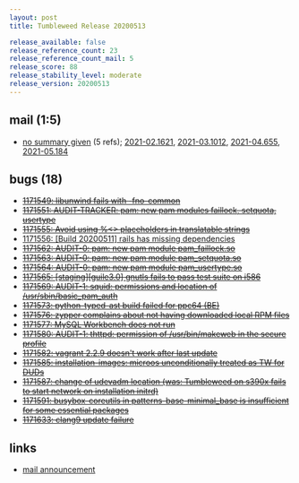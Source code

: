 ```yaml
---
layout: post
title: Tumbleweed Release 20200513

release_available: false
release_reference_count: 23
release_reference_count_mail: 5
release_score: 88
release_stability_level: moderate
release_version: 20200513
---
```


## mail (1:5)

- [no summary given](https://github.com/boombatower/tumbleweed-review/issues/10) (5 refs); [2021-02.1621](https://github.com/boombatower/tumbleweed-review/issues/10), [2021-03.1012](https://github.com/boombatower/tumbleweed-review/issues/10), [2021-04.655](https://github.com/boombatower/tumbleweed-review/issues/10), [2021-05.184](https://github.com/boombatower/tumbleweed-review/issues/10)

## bugs (18)

<!--more-->

- ~~[1171549: libunwind fails with -fno-common](https://bugzilla.opensuse.org/show_bug.cgi?id=1171549)~~
- ~~[1171551: AUDIT-TRACKER: pam: new pam modules faillock, setquota, usertype](https://bugzilla.opensuse.org/show_bug.cgi?id=1171551)~~
- ~~[1171555: Avoid using %<> placeholders in translatable strings](https://bugzilla.opensuse.org/show_bug.cgi?id=1171555)~~
- [1171556: \[Build 20200511\] rails has missing dependencies](https://bugzilla.opensuse.org/show_bug.cgi?id=1171556)
- ~~[1171562: AUDIT-0: pam: new pam module pam_faillock.so](https://bugzilla.opensuse.org/show_bug.cgi?id=1171562)~~
- ~~[1171563: AUDIT-0: pam: new pam module pam_setquota.so](https://bugzilla.opensuse.org/show_bug.cgi?id=1171563)~~
- ~~[1171564: AUDIT-0: pam: new pam module pam_usertype.so](https://bugzilla.opensuse.org/show_bug.cgi?id=1171564)~~
- ~~[1171565: \[staging\]\[guile3.0\] gnutls fails to pass test suite on i586](https://bugzilla.opensuse.org/show_bug.cgi?id=1171565)~~
- ~~[1171569: AUDIT-1: squid: permissions and location of /usr/sbin/basic_pam_auth](https://bugzilla.opensuse.org/show_bug.cgi?id=1171569)~~
- ~~[1171573: python-typed-ast build failed for ppc64 (BE)](https://bugzilla.opensuse.org/show_bug.cgi?id=1171573)~~
- ~~[1171576: zypper complains about not having downloaded local RPM files](https://bugzilla.opensuse.org/show_bug.cgi?id=1171576)~~
- ~~[1171577: MySQL Workbench does not run](https://bugzilla.opensuse.org/show_bug.cgi?id=1171577)~~
- ~~[1171580: AUDIT-1: thttpd: permission of /usr/bin/makeweb in the secure profile](https://bugzilla.opensuse.org/show_bug.cgi?id=1171580)~~
- ~~[1171582: vagrant 2.2.9 doesn't work after last update](https://bugzilla.opensuse.org/show_bug.cgi?id=1171582)~~
- ~~[1171585: installation-images: microos unconditionally treated as TW for DUDs](https://bugzilla.opensuse.org/show_bug.cgi?id=1171585)~~
- ~~[1171587: change of udevadm location (was: Tumbleweed on s390x fails to start network on installation initrd)](https://bugzilla.opensuse.org/show_bug.cgi?id=1171587)~~
- ~~[1171591: busybox-coreutils in patterns-base-minimal_base is insufficient for some essential packages](https://bugzilla.opensuse.org/show_bug.cgi?id=1171591)~~
- ~~[1171633: clang9 update failure](https://bugzilla.opensuse.org/show_bug.cgi?id=1171633)~~



## links

- [mail announcement](https://github.com/boombatower/tumbleweed-review/issues/10)
